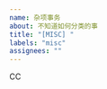 ```yaml
---
name: 杂项事务
about: 不知道如何分类的事
title: "[MISC] "
labels: "misc"
assignees: ""
---
```


<!-- 在你写完所有内容后，请务必删除所有<!->之间的内容 -->

<!-- 请自由编写内容。 -->

<!-- 接下来这一行，请在CC这一行后新增空格@几位该区域的管理员 -->

CC

